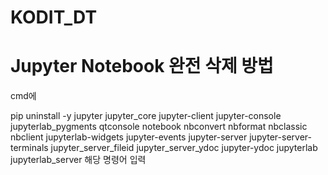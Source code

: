 # KODIT_DT

# Jupyter Notebook 완전 삭제 방법


cmd에 

pip uninstall -y jupyter jupyter_core jupyter-client jupyter-console jupyterlab_pygments qtconsole notebook nbconvert nbformat nbclassic nbclient jupyterlab-widgets jupyter-events jupyter-server jupyter-server-terminals jupyter_server_fileid jupyter_server_ydoc jupyter-ydoc jupyterlab jupyterlab_server
해당 명령어 입력